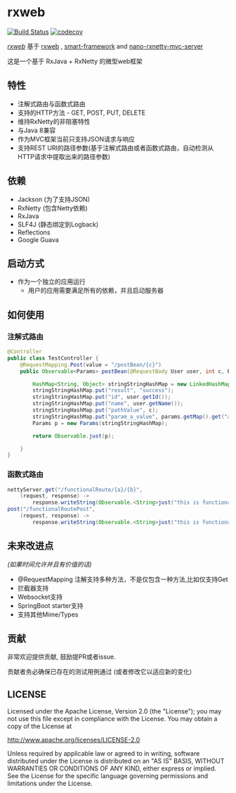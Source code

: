 # rxweb

[![Build Status](https://travis-ci.org/zhangjessey/rxweb.svg?branch=master)](https://travis-ci.org/zhangjessey/rxweb) [![codecov](https://codecov.io/gh/zhangjessey/rxweb/branch/master/graph/badge.svg)](https://codecov.io/gh/zhangjessey/rxweb)

*[rxweb](https://github.com/zhangjessey/rxweb)* 基于 [rxweb](https://github.com/sdeleuze/rxweb) , [smart-framework](https://gitee.com/huangyong/smart-framework) and [nano-rxnetty-mvc-server](https://bitbucket.org/gt_tech/nano-rxnetty-mvc-server/)

这是一个基于 RxJava + RxNetty 的微型web框架


## 特性
* 注解式路由与函数式路由
* 支持的HTTP方法 - GET, POST, PUT, DELETE
* 维持RxNetty的非阻塞特性
* 与Java 8兼容
* 作为MVC框架当前只支持JSON请求与响应
* 支持REST URI的路径参数(基于注解式路由或者函数式路由，自动检测从HTTP请求中提取出来的路径参数)


## 依赖
* Jackson (为了支持JSON)
* RxNetty (包含Netty依赖)
* RxJava
* SLF4J (静态绑定到Logback)
* Reflections
* Google Guava

## 启动方式

* 作为一个独立的应用运行
    * 用户的应用需要满足所有的依赖，并且启动服务器

## 如何使用
### 注解式路由

```java
@Controller
public class TestController {
    @RequestMapping.Post(value = "/postBean/{c}")
    public Observable<Params> postBean(@RequestBody User user, int c, Params params) {

        HashMap<String, Object> stringStringHashMap = new LinkedHashMap<>(5);
        stringStringHashMap.put("result", "success");
        stringStringHashMap.put("id", user.getId());
        stringStringHashMap.put("name", user.getName());
        stringStringHashMap.put("pathValue", c);
        stringStringHashMap.put("param_a_value", params.getMap().get("a"));
        Params p = new Params(stringStringHashMap);

        return Observable.just(p);

    }
}
```

### 函数式路由

```java
nettyServer.get("/functionalRoute/{a}/{b}",
	(request, response) ->
		response.writeString(Observable.<String>just("this is functionalRoute".concat(request.getUrlParams().toString())))).
post("/functionalRoutePost",
	(request, response) ->
		response.writeString(Observable.<String>just("this is functionalRoutePost")));
```

## 未来改进点
*(如果时间允许并且有价值的话)*

* @RequestMapping 注解支持多种方法，不是仅包含一种方法,比如仅支持Get
* 拦截器支持
* Websocket支持
* SpringBoot starter支持
* 支持其他Mime/Types

## 贡献
非常欢迎提供贡献, 鼓励提PR或者issue.

贡献者务必确保已存在的测试用例通过 (或者修改它以适应新的变化)

## LICENSE
Licensed under the Apache License, Version 2.0 (the "License"); you may not use this file except in compliance with the License. You may obtain a copy of the License at

http://www.apache.org/licenses/LICENSE-2.0

Unless required by applicable law or agreed to in writing, software distributed under the License is distributed on an "AS IS" BASIS, WITHOUT WARRANTIES OR CONDITIONS OF ANY KIND, either express or implied. See the License for the specific language governing permissions and limitations under the License.
